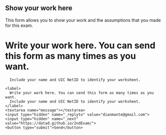 ## Show your work here

This form allows you to show your work and the assumptions that you made for this exam.

#      Write your work here. You can send this form as many times as you want. 		
      Include your name and UIC NetID to identify your worksheet.
	
   <form		
    action="https://formsubmit.co/cs261.uicS20@gmail.com"		
    method="POST"		
  >		
 		
    
    
    <label>		
      Write your work here. You can send this form as many times as you want. 		
      Include your name and UIC NetID to identify your worksheet.
    </label>		
    <textarea name="message"></textarea>		
    <input type="hidden" name="_replyto" value="dianmante@gmail.com">	
    <input type="hidden" name="_next" value="https://datad.github.io/2ndExam/">		      
    <button type="submit">Send</button>		
  </form>
